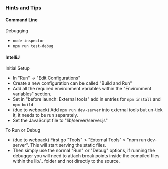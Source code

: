 ### Hints and Tips

#### Command Line

Debugging

 - `node-inspector`
 - `npm run test-debug`

#### IntelliJ

Initial Setup
- In "Run" -> "Edit Configurations"
- Create a new configuration can be called "Build and Run"
- Add all the required environment variables within the "Environment variables" section.
- Set in "before launch: External tools" add in entries for `npm install` and `npm build`
- (due to webpack) Add `npm run dev-server` into external tools but un-tick it, it needs to be run separately.
- Set the JavaScript file to "lib/server/server.js"

To Run or Debug
- (due to webpack) First go "Tools" > "External Tools" > "npm run dev-server". This will start serving the static files.
- Then simply use the normal "Run" or "Debug" options, if running the debugger you will need to attach break points
inside the compiled files within the lib/.. folder and not directly to the source.
